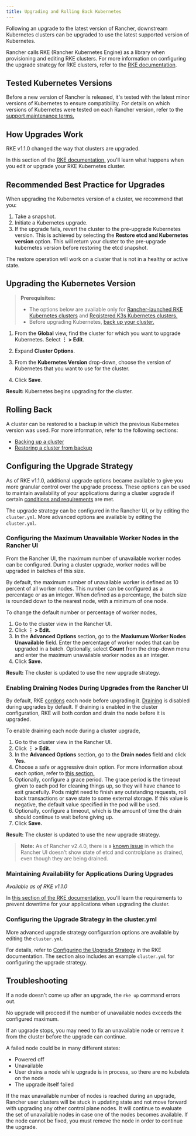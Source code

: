 ```yaml
---
title: Upgrading and Rolling Back Kubernetes
---
```


<head>
  <link rel="canonical" href="https://ranchermanager.docs.rancher.com/getting-started/installation-and-upgrade/upgrade-and-roll-back-kubernetes"/>
</head>

Following an upgrade to the latest version of Rancher, downstream Kubernetes clusters can be upgraded to use the latest supported version of Kubernetes.

Rancher calls RKE (Rancher Kubernetes Engine) as a library when provisioning and editing RKE clusters. For more information on configuring the upgrade strategy for RKE clusters, refer to the [RKE documentation](https://rancher.com/docs/rke/latest/en/).


## Tested Kubernetes Versions

Before a new version of Rancher is released, it's tested with the latest minor versions of Kubernetes to ensure compatibility. For details on which versions of Kubernetes were tested on each Rancher version, refer to the [support maintenance terms.](https://rancher.com/support-maintenance-terms/all-supported-versions/rancher-v2.5.9/)

## How Upgrades Work

RKE v1.1.0 changed the way that clusters are upgraded.

In this section of the [RKE documentation,](https://rancher.com/docs/rke/latest/en/upgrades/how-upgrades-work) you'll learn what happens when you edit or upgrade your RKE Kubernetes cluster.


## Recommended Best Practice for Upgrades

When upgrading the Kubernetes version of a cluster, we recommend that you:

1. Take a snapshot.
1. Initiate a Kubernetes upgrade.
1. If the upgrade fails, revert the cluster to the pre-upgrade Kubernetes version. This is achieved by selecting the **Restore etcd and Kubernetes version** option. This will return your cluster to the pre-upgrade kubernetes version before restoring the etcd snapshot.

The restore operation will work on a cluster that is not in a healthy or active state.

## Upgrading the Kubernetes Version

> **Prerequisites:**
>
> - The options below are available only for [Rancher-launched RKE Kubernetes clusters](../../how-to-guides/new-user-guides/kubernetes-clusters-in-rancher-setup/launch-kubernetes-with-rancher/launch-kubernetes-with-rancher.md) and [Registered K3s Kubernetes clusters.](../../how-to-guides/new-user-guides/kubernetes-clusters-in-rancher-setup/register-existing-clusters.md#additional-features-for-registered-k3s-clusters)
> - Before upgrading Kubernetes, [back up your cluster.](../../how-to-guides/new-user-guides/backup-restore-and-disaster-recovery/backup-restore-and-disaster-recovery.md)

1. From the **Global** view, find the cluster for which you want to upgrade Kubernetes. Select **&#8942; > Edit**.

1. Expand **Cluster Options**.

1. From the **Kubernetes Version** drop-down, choose the version of Kubernetes that you want to use for the cluster.

1. Click **Save**.

**Result:** Kubernetes begins upgrading for the cluster.

## Rolling Back

A cluster can be restored to a backup in which the previous Kubernetes version was used. For more information, refer to the following sections:

- [Backing up a cluster](../../how-to-guides/new-user-guides/backup-restore-and-disaster-recovery/back-up-rancher-launched-kubernetes-clusters.md#how-snapshots-work)
- [Restoring a cluster from backup](../../how-to-guides/new-user-guides/backup-restore-and-disaster-recovery/restore-rancher-launched-kubernetes-clusters-from-backup.md#restoring-a-cluster-from-a-snapshot)

## Configuring the Upgrade Strategy

As of RKE v1.1.0, additional upgrade options became available to give you more granular control over the upgrade process. These options can be used to maintain availability of your applications during a cluster upgrade if certain [conditions and requirements](https://rancher.com/docs/rke/latest/en/upgrades/maintaining-availability) are met.

The upgrade strategy can be configured in the Rancher UI, or by editing the `cluster.yml`. More advanced options are available by editing the `cluster.yml`.

### Configuring the Maximum Unavailable Worker Nodes in the Rancher UI

From the Rancher UI, the maximum number of unavailable worker nodes can be configured. During a cluster upgrade, worker nodes will be upgraded in batches of this size.

By default, the maximum number of unavailable worker is defined as 10 percent of all worker nodes. This number can be configured as a percentage or as an integer. When defined as a percentage, the batch size is rounded down to the nearest node, with a minimum of one node.

To change the default number or percentage of worker nodes,

1. Go to the cluster view in the Rancher UI.
1. Click **&#8942; > Edit.**
1. In the **Advanced Options** section, go to the **Maxiumum Worker Nodes Unavailable** field. Enter the percentage of worker nodes that can be upgraded in a batch. Optionally, select **Count** from the drop-down menu and enter the maximum unavailable worker nodes as an integer.
1. Click **Save.**

**Result:** The cluster is updated to use the new upgrade strategy.

### Enabling Draining Nodes During Upgrades from the Rancher UI

By default, RKE [cordons](https://kubernetes.io/docs/concepts/architecture/nodes/#manual-node-administration) each node before upgrading it. [Draining](https://kubernetes.io/docs/tasks/administer-cluster/safely-drain-node/) is disabled during upgrades by default. If draining is enabled in the cluster configuration, RKE will both cordon and drain the node before it is upgraded.

To enable draining each node during a cluster upgrade,

1. Go to the cluster view in the Rancher UI.
1. Click **&#8942; > Edit.**
1. In the **Advanced Options** section, go to the **Drain nodes** field and click **Yes.**
1. Choose a safe or aggressive drain option. For more information about each option, refer to [this section.](../../how-to-guides/advanced-user-guides/manage-clusters/nodes-and-node-pools.md#aggressive-and-safe-draining-options)
1. Optionally, configure a grace period. The grace period is the timeout given to each pod for cleaning things up, so they will have chance to exit gracefully. Pods might need to finish any outstanding requests, roll back transactions or save state to some external storage. If this value is negative, the default value specified in the pod will be used.
1. Optionally, configure a timeout, which is the amount of time the drain should continue to wait before giving up.
1. Click **Save.**

**Result:** The cluster is updated to use the new upgrade strategy.

> **Note:** As of Rancher v2.4.0, there is a [known issue](https://github.com/rancher/rancher/issues/25478) in which the Rancher UI doesn't show state of etcd and controlplane as drained, even though they are being drained.

### Maintaining Availability for Applications During Upgrades

_Available as of RKE v1.1.0_

In [this section of the RKE documentation,](https://rancher.com/docs/rke/latest/en/upgrades/maintaining-availability/) you'll learn the requirements to prevent downtime for your applications when upgrading the cluster.

### Configuring the Upgrade Strategy in the cluster.yml

More advanced upgrade strategy configuration options are available by editing the `cluster.yml`.

For details, refer to [Configuring the Upgrade Strategy](https://rancher.com/docs/rke/latest/en/upgrades/configuring-strategy) in the RKE documentation. The section also includes an example `cluster.yml` for configuring the upgrade strategy.

## Troubleshooting

If a node doesn't come up after an upgrade, the `rke up` command errors out.

No upgrade will proceed if the number of unavailable nodes exceeds the configured maximum.

If an upgrade stops, you may need to fix an unavailable node or remove it from the cluster before the upgrade can continue.

A failed node could be in many different states:

- Powered off
- Unavailable
- User drains a node while upgrade is in process, so there are no kubelets on the node
- The upgrade itself failed

If the max unavailable number of nodes is reached during an upgrade, Rancher user clusters will be stuck in updating state and not move forward with upgrading any other control plane nodes. It will continue to evaluate the set of unavailable nodes in case one of the nodes becomes available. If the node cannot be fixed, you must remove the node in order to continue the upgrade.
